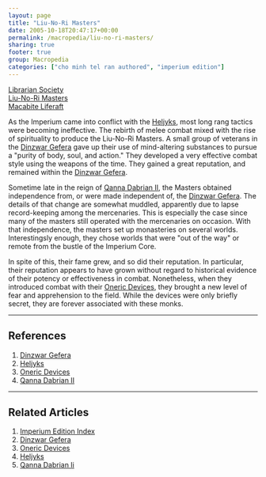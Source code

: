 ```yaml
---
layout: page
title: "Liu-No-Ri Masters"
date: 2005-10-18T20:47:17+00:00
permalink: /macropedia/liu-no-ri-masters/
sharing: true
footer: true
group: Macropedia
categories: ["cho minh tel ran authored", "imperium edition"]
---
```


<div class='row'>
	<div class='col-md-4'><a href='/macropedia/librarian-society'>Librarian Society</a></div>
	<div class='col-md-4'><a href='/macropedia/liu-no-ri-masters'>Liu-No-Ri Masters</a></div>
	<div class='col-md-4'><a href='/macropedia/macabite-liferaft'>Macabite Liferaft</a></div>
</div>


As the Imperium came into conflict with the [Heljyks](/macropedia/heljyks), most long rang tactics were becoming ineffective. The rebirth of melee combat mixed with the rise of spirituality to produce the Liu-No-Ri Masters. A small group of veterans in the [Dinzwar Gefera](/macropedia/dinzwar-gefera) gave up their use of mind-altering substances to pursue a "purity of body, soul, and action." They developed a very effective combat style using the weapons of the time. They gained a great reputation, and remained within the [Dinzwar Gefera](/macropedia/dinzwar-gefera).

Sometime late in the reign of [Qanna Dabrian II](/macropedia/qanna-dabrian-two), the Masters obtained independence from, or were made independent of, the [Dinzwar Gefera](/macropedia/dinzwar-gefera). The details of that change are somewhat muddled, apparently due to lapse record-keeping among the mercenaries. This is especially the case since many of the masters still operated with the mercenaries on occasion. With that independence, the masters set up monasteries on several worlds. Interestingsly enough, they chose worlds that were "out of the way" or remote from the bustle of the Imperium Core. 

In spite of this, their fame grew, and so did their reputation. In particular, their reputation appears to have grown without regard to historical evidence of their potency or effectiveness in combat. Nonetheless, when they introduced combat with their [Oneric Devices](/macropedia/oneric-devices), they brought a new level of fear and apprehension to the field. While the devices were only briefly secret, they are forever associated with these monks.  


----
## References
1. [Dinzwar Gefera](/macropedia/dinzwar-gefera)
1. [Heljyks](/macropedia/heljyks)
1. [Oneric Devices](/macropedia/oneric-devices)
1. [Qanna Dabrian II](/macropedia/qanna-dabrian-two)
----
## Related Articles

1. [Imperium Edition Index](/macropedia/imperium-edition-index)
2. [Dinzwar Gefera](/macropedia/dinzwar-gefera)
3. [Oneric Devices](/macropedia/oneric-devices)
4. [Heljyks](/macropedia/heljyks)
5. [Qanna Dabrian Ii](/macropedia/qanna-dabrian-two)



 
